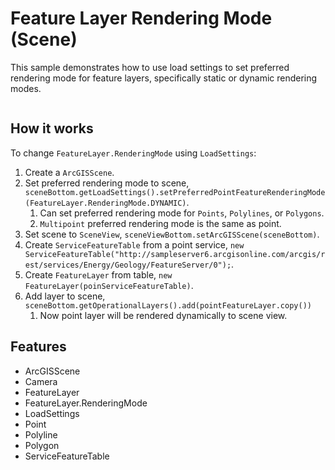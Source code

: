 <h1>Feature Layer Rendering Mode (Scene)</h1>

<p>This sample demonstrates how to use load settings to set preferred rendering mode for feature layers, specifically static or dynamic rendering modes.</p>

<p><img src=""/></p>

<h2>How it works</h2>

<p>To change <code>FeatureLayer.RenderingMode</code> using <code>LoadSettings</code>:</p>

<ol>
    <li>Create a <code>ArcGISScene</code>.</li>
    <li>Set preferred rendering mode to scene, <code>sceneBottom.getLoadSettings().setPreferredPointFeatureRenderingMode(FeatureLayer.RenderingMode.DYNAMIC)</code>.
      <ol>
        <li>Can set preferred rendering mode for <code>Points</code>, <code>Polylines</code>, or <code>Polygons</code>.</li>
        <li><code>Multipoint</code> preferred rendering mode is the same as point.</li>
      </ol>
    </li>
    <li>Set scene to <code>SceneView</code>, <code>sceneViewBottom.setArcGISScene(sceneBottom)</code>.</li>
    <li>Create <code>ServiceFeatureTable</code> from a point service, <code>new ServiceFeatureTable("http://sampleserver6.arcgisonline.com/arcgis/rest/services/Energy/Geology/FeatureServer/0");</code>.</li>
    <li>Create <code>FeatureLayer</code> from table, <code>new FeatureLayer(poinServiceFeatureTable)</code>.</li>
    <li>Add layer to scene, <code>sceneBottom.getOperationalLayers().add(pointFeatureLayer.copy())</code>
      <ol>
        <li>Now point layer will be rendered dynamically to scene view.</li>
      </ol>
    </li>
</ol>

<h2>Features</h2>

<ul>
    <li>ArcGISScene</li>
    <li>Camera</li>
    <li>FeatureLayer</li>
    <li>FeatureLayer.RenderingMode</li>
    <li>LoadSettings</li>
    <li>Point</li>
    <li>Polyline</li>
    <li>Polygon</li>
    <li>ServiceFeatureTable</li>
</ul>



